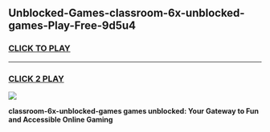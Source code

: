 
## Unblocked-Games-classroom-6x-unblocked-games-Play-Free-9d5u4
<h3>
<a href="https://premium76.site?title=classroom-6x-unblocked-games&ref=18A1">CLICK TO PLAY</a></h3>
<hr>

<h3>
<a href="https://premium76.site?title=classroom-6x-unblocked-games&ref=18A1">CLICK 2 PLAY</a>
  
</h3>

<a href="https://premium76.site?title=classroom-6x-unblocked-games&ref=18A1"><img src="https://clearcache.store/games.png"></a>


**classroom-6x-unblocked-games games unblocked: Your Gateway to Fun and Accessible Online Gaming**

